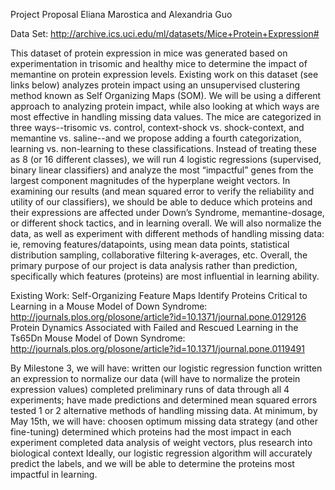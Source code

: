 Project Proposal
Eliana Marostica and Alexandria Guo

Data Set: http://archive.ics.uci.edu/ml/datasets/Mice+Protein+Expression#

This dataset of protein expression in mice was generated based on experimentation in trisomic and healthy mice to determine the impact of memantine on protein expression levels. Existing work on this dataset (see links below) analyzes protein impact using an unsupervised clustering method known as Self Organizing Maps (SOM). We will be using a different approach to analyzing protein impact, while also looking at which ways are most effective in handling missing data values.
The mice are categorized in three ways--trisomic vs. control, context-shock vs. shock-context, and memantine vs. saline--and we propose adding a fourth categorization, learning vs. non-learning to these classifications. Instead of treating these as 8 (or 16 different classes), we will run 4 logistic regressions (supervised, binary linear classifiers) and analyze the most “impactful” genes from the largest component magnitudes of the hyperplane weight vectors. In examining our results (and mean squared error to verify the reliability and utility of our classifiers), we should be able to deduce which proteins and their expressions are affected under Down’s Syndrome, memantine-dosage, or different shock tactics, and in learning overall. We will also normalize the data, as well as experiment with different methods of handling missing data: ie, removing features/datapoints, using mean data points, statistical distribution sampling, collaborative filtering k-averages, etc. Overall, the primary purpose of our project is data analysis rather than prediction, specifically which features (proteins) are most influential in learning ability.

Existing Work:
  Self-Organizing Feature Maps Identify Proteins Critical to Learning in a Mouse Model of Down Syndrome:  http://journals.plos.org/plosone/article?id=10.1371/journal.pone.0129126
  Protein Dynamics Associated with Failed and Rescued Learning in the Ts65Dn Mouse Model of Down Syndrome:  http://journals.plos.org/plosone/article?id=10.1371/journal.pone.0119491

By Milestone 3, we will have: 
  written our logistic regression function
  written an expression to normalize our data (will have to normalize the protein expression values)
  completed preliminary runs of data through all 4 experiments; have made predictions and determined mean squared errors
  tested 1 or 2 alternative methods of handling missing data.
At minimum, by May 15th, we will have:
  choosen optimum missing data strategy (and other fine-tuning)
  determined which proteins had the most impact in each experiment
  completed data analysis of weight vectors, plus research into biological context
  Ideally, our logistic regression algorithm will accurately predict the labels, and we will be able to determine the proteins most impactful in learning.
